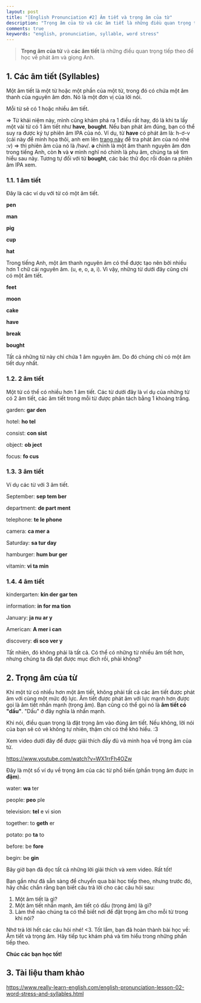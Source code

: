 ```yaml
---
layout: post
title: "[English Pronunciation #2] Âm tiết và trọng âm của từ"
description: "Trọng âm của từ và các âm tiết là những điều quan trọng tiếp theo để học về phát âm và giọng Anh. Một âm tiết là một từ hoặc một phần của một từ, trong đó có chứa một âm thanh của nguyên âm đơn. Nó là một đơn vị của lời nói. Mỗi từ sẽ có 1 hoặc nhiều âm tiết..."
comments: true
keywords: "english, pronunciation, syllable, word stress"
---
```


> **Trọng âm của từ** và **các âm tiết** là những điều quan trọng tiếp theo để học về phát âm và giọng Anh.

## 1. Các âm tiết (Syllables)
Một âm tiết là một từ hoặc một phần của một từ, trong đó có chứa một âm thanh của nguyên âm đơn. Nó là một đơn vị của lời nói.

Mỗi từ sẽ có 1 hoặc nhiều âm tiết.

=> Từ khái niệm này, mình cũng khám phá ra 1 điều rất hay, đó là khi ta lấy một vài từ có 1 âm tiết như **have**, **bought**. Nếu bạn phát âm đúng, bạn có thể suy ra được ký tự phiên âm IPA của nó. Ví dụ, từ **have** có phát âm là: h-ơ-v (cái này để minh họa thôi, anh em lên [trang này](https://www.oxfordlearnersdictionaries.com/) để tra phát âm của nó nhé :v) => thì phiên âm của nó là /həv/. **ə** chính là một âm thanh nguyên âm đơn trong tiếng Anh, còn **h** và **v** mình nghĩ nó chính là phụ âm, chúng ta sẽ tìm hiểu sau này. Tương tự đối với từ **bought**, các bác thử đọc rồi đoán ra phiên âm IPA xem. 

### 1.1. 1 âm tiết
Đây là các ví dụ với từ có một âm tiết.

**pen**

**man**

**pig**

**cup**

**hat**

Trong tiếng Anh, một âm thanh nguyên âm có thể được tạo nên bởi nhiều hơn 1 chữ cái nguyên âm. (u, e, o, a, i). 
Vì vậy, những từ dưới đây cũng chỉ có một âm tiết.

**feet**

**moon**

**cake**

**have**

**break**

**bought**

Tất cả những từ này chỉ chứa 1 âm nguyên âm. Do đó chúng chỉ có một âm tiết duy nhất.

### 1.2. 2 âm tiết
Một từ có thể có nhiều hơn 1 âm tiết. Các từ dưới đây là ví dụ của những từ có 2 âm tiết, các âm tiết trong mỗi từ được phân tách bằng 1 khoảng trắng. 

garden:  **gar  den**

hotel:  **ho  tel**

consist:  **con  sist**

object:  **ob  ject**

focus:  **fo  cus**

### 1.3. 3 âm tiết
Ví dụ các từ với 3 âm tiết.

September:  **sep  tem  ber**

department:  **de  part  ment**

telephone:  **te  le  phone**

camera:  **ca  mer  a**

Saturday:  **sa  tur  day**

hamburger:  **hum  bur  ger**

vitamin:  **vi  ta  min**

### 1.4. 4 âm tiết
kindergarten: **kin  der  gar  ten**

information: **in  for  ma  tion**

January: **ja  nu  ar  y**

American: **A  mer  i  can**

discovery: **di  sco  ver  y**

Tất nhiên, đó không phải là tất cả. Có thể có những từ nhiều âm tiết hơn, nhưng chúng ta đã đạt được mục đích rồi, phải không?

## 2. Trọng âm của từ
Khi một từ có nhiều hơn một âm tiết, không phải tất cả các âm tiết được phát âm với cùng một mức độ lực. Âm tiết được phát âm với lực mạnh hơn được gọi là âm tiết nhấn mạnh (trọng âm). Bạn cũng có thể gọi nó là **âm tiết có "dấu"**. "Dấu" ở đây nghĩa là nhấn mạnh.

Khi nói, điều quan trọng là đặt trọng âm vào đúng âm tiết.
Nếu không, lời nói của bạn sẽ có vẻ không tự nhiên, thậm chí có thể khó hiểu. :3 

Xem video dưới đây để được giải thích đầy đủ và minh họa về trọng âm của từ.

https://www.youtube.com/watch?v=WX1rrFh4OZw

Đây là một số ví dụ về trọng âm của các từ phổ biến (phần trọng âm được in **đậm**).

water:  **wa**  ter

people:  **peo**  ple

television:  **tel**  e  vi  sion

together:  to  **geth**  er

potato:  po  **ta**  to

before:  be  **fore**

begin:  be  **gin**

Bây giờ bạn đã đọc tất cả những lời giải thích và xem video. Rất tốt!

Bạn gần như đã sẵn sàng để chuyển qua bài học tiếp theo, nhưng trước đó, hãy chắc chắn rằng bạn biết câu trả lời cho các câu hỏi sau:

1. Một âm tiết là gì?
2. Một âm tiết nhấn mạnh, âm tiết có dấu (trọng âm) là gì?
3. Làm thế nào chúng ta có thể biết nơi để đặt trọng âm cho mỗi từ trong khi nói?

Nhớ trả lời hết các câu hỏi nhé! <3. Tốt lắm, bạn đã hoàn thành bài học về: Âm tiết và trọng âm. Hãy tiếp tục khám phá và tìm hiểu trong những phần tiếp theo.

**Chúc các bạn học tốt!**

## 3. Tài liệu tham khảo
https://www.really-learn-english.com/english-pronunciation-lesson-02-word-stress-and-syllables.html

